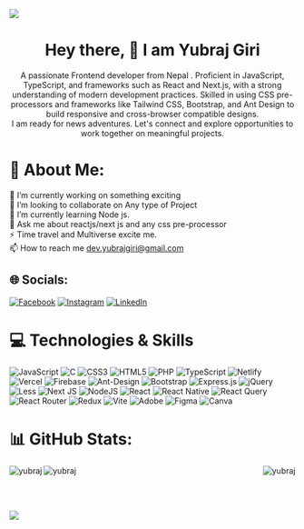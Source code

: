 ﻿[![](https://visitcount.itsvg.in/api?id=yubrajgiri05&icon=5&color=5)](https://visitcount.itsvg.in)
<br>
<h1 align="center">Hey there, 👋 I am Yubraj Giri</h1>
<p align="center">A passionate Frontend developer from Nepal . Proficient in JavaScript, TypeScript, and frameworks such as React and Next.js, with a strong understanding of modern development practices. Skilled in using CSS pre-processors and frameworks like Tailwind CSS, Bootstrap, and Ant Design to build responsive and cross-browser compatible designs. <br> I am ready for news adventures. Let's connect and explore opportunities to work together on meaningful projects.</p>



# 💫 About Me:
🔭 I’m currently working on something exciting<br>🤝 I’m looking to collaborate on Any type of Project <br>🌱 I’m currently learning Node js.<br>💬 Ask me about reactjs/next js and any css pre-processor<br>⚡ Time travel and Multiverse excite me. 
<br> 📫 How to reach me dev.yubrajgiri@gmail.com


## 🌐 Socials:
[![Facebook](https://img.shields.io/badge/Facebook-%231877F2.svg?logo=Facebook&logoColor=white)](https://facebook.com/https://www.facebook.com/yubrajgiri05/) [![Instagram](https://img.shields.io/badge/Instagram-%23E4405F.svg?logo=Instagram&logoColor=white)](https://instagram.com/https://www.instagram.com/yubrajgiri05/) [![LinkedIn](https://img.shields.io/badge/LinkedIn-%230077B5.svg?logo=linkedin&logoColor=white)](https://linkedin.com/in/https://www.linkedin.com/in/yubrajgiri05/) 

# 💻 Technologies & Skills

![JavaScript](https://img.shields.io/badge/javascript-%23323330.svg?style=flat&logo=javascript&logoColor=%23F7DF1E) ![C](https://img.shields.io/badge/c-%2300599C.svg?style=flat&logo=c&logoColor=white) ![CSS3](https://img.shields.io/badge/css3-%231572B6.svg?style=flat&logo=css3&logoColor=white) ![HTML5](https://img.shields.io/badge/html5-%23E34F26.svg?style=flat&logo=html5&logoColor=white) ![PHP](https://img.shields.io/badge/php-%23777BB4.svg?style=flat&logo=php&logoColor=white) ![TypeScript](https://img.shields.io/badge/typescript-%23007ACC.svg?style=flat&logo=typescript&logoColor=white) ![Netlify](https://img.shields.io/badge/netlify-%23000000.svg?style=flat&logo=netlify&logoColor=#00C7B7) ![Vercel](https://img.shields.io/badge/vercel-%23000000.svg?style=flat&logo=vercel&logoColor=white) ![Firebase](https://img.shields.io/badge/firebase-%23039BE5.svg?style=flat&logo=firebase) ![Ant-Design](https://img.shields.io/badge/-AntDesign-%230170FE?style=flat&logo=ant-design&logoColor=white) ![Bootstrap](https://img.shields.io/badge/bootstrap-%238511FA.svg?style=flat&logo=bootstrap&logoColor=white) ![Express.js](https://img.shields.io/badge/express.js-%23404d59.svg?style=flat&logo=express&logoColor=%2361DAFB) ![jQuery](https://img.shields.io/badge/jquery-%230769AD.svg?style=flat&logo=jquery&logoColor=white) ![Less](https://img.shields.io/badge/less-2B4C80?style=flat&logo=less&logoColor=white) ![Next JS](https://img.shields.io/badge/Next-black?style=flat&logo=next.js&logoColor=white) ![NodeJS](https://img.shields.io/badge/node.js-6DA55F?style=flat&logo=node.js&logoColor=white) ![React](https://img.shields.io/badge/react-%2320232a.svg?style=flat&logo=react&logoColor=%2361DAFB) ![React Native](https://img.shields.io/badge/react_native-%2320232a.svg?style=flat&logo=react&logoColor=%2361DAFB) ![React Query](https://img.shields.io/badge/-React%20Query-FF4154?style=flat&logo=react%20query&logoColor=white) ![React Router](https://img.shields.io/badge/React_Router-CA4245?style=flat&logo=react-router&logoColor=white) ![Redux](https://img.shields.io/badge/redux-%23593d88.svg?style=flat&logo=redux&logoColor=white) ![Vite](https://img.shields.io/badge/vite-%23646CFF.svg?style=flat&logo=vite&logoColor=white) ![Adobe](https://img.shields.io/badge/adobe-%23FF0000.svg?style=flat&logo=adobe&logoColor=white) ![Figma](https://img.shields.io/badge/figma-%23F24E1E.svg?style=flat&logo=figma&logoColor=white) ![Canva](https://img.shields.io/badge/Canva-%2300C4CC.svg?style=flat&logo=Canva&logoColor=white)
# 📊 GitHub Stats:
<p><img align="left" src="https://github-readme-stats.vercel.app/api?username=yubrajgiri05&theme=midnight-purple&hide_border=false&include_all_commits=true&count_private=true" alt="yubraj" /></p>
<p><img align="right" src="https://github-readme-stats.vercel.app/api/top-langs/?username=yubrajgiri05&theme=midnight-purple&hide_border=false&include_all_commits=true&count_private=true&layout=compact" alt="yubraj" /></p>


<!-- ![](https://github-readme-stats.vercel.app/api?username=yubrajgiri05&theme=midnight-purple&hide_border=false&include_all_commits=true&count_private=true)<br/> -->

<p><img align="center" src="https://github-readme-streak-stats.herokuapp.com/?user=yubrajgiri05&theme=midnight-purple&hide_border=false" alt="yubraj" /></p>
<br> <br>

<p><img align="center" src="https://github-contributor-stats.vercel.app/api?username=yubrajgiri05&limit=5&theme=blue_navy&combine_all_yearly_contributions=true" /></p>





